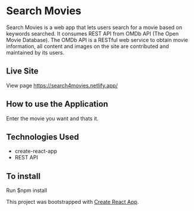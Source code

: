 
#  Search Movies
Search Movies is a web app that lets users search for a movie based on keywords searched. It consumes REST API from OMDb API (The Open Movie Database).
The OMDb API is a RESTful web service to obtain movie information, all content and images on the site are contributed and maintained by its users.


## Live Site
View page https://search4movies.netlify.app/

## How to use the Application
Enter the movie you want and thats it.

## Technologies Used

- create-react-app
- REST API

## To install

Run $npm install 

This project was bootstrapped with [Create React App](https://github.com/facebook/create-react-app).
